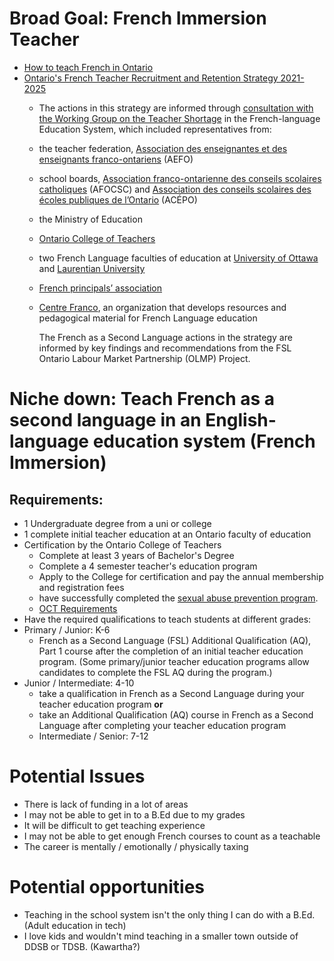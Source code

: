 # Broad Goal: French Immersion Teacher
* [How to teach French in Ontario](https://www.ontario.ca/page/teach-french-ontario)
* [Ontario's French Teacher Recruitment and Retention Strategy 2021-2025](https://www.ontario.ca/page/ontarios-french-teacher-recruitment-and-retention-strategy-2021-2025)
  - The actions in this strategy are informed through [consultation with the Working Group on the Teacher Shortage](https://www.ontario.ca/page/report-shortage-teachers-ontarios-french-language-education-system) in the French-language Education System, which included representatives from:

  - the teacher federation, [Association des enseignantes et des enseignants franco-ontariens](https://aefo.on.ca/fr/) (AEFO)
  - school boards, [Association franco-ontarienne des conseils scolaires catholiques](https://afocsc.org/) (AFOCSC) and [Association des conseils scolaires des écoles publiques de l’Ontario](https://www.acepo.org/en/) (ACÉPO)
  - the Ministry of Education
  - [Ontario College of Teachers](https://www.oct.ca/)
  - two French Language faculties of education at [University of Ottawa](https://education.uottawa.ca/en) and [Laurentian University](https://laurentian.ca/faculty/education)
  - [French principals’ association](https://adfo.org/home/)
  - [Centre Franco](https://www.lecentrefranco.ca/), an organization that develops resources and pedagogical material for French Language education

    The French as a Second Language actions in the strategy are informed by key findings and recommendations from the FSL Ontario Labour Market Partnership (OLMP) Project.

# Niche down: Teach French as a second language in an English-language education system (French Immersion)
## Requirements: 
- 1 Undergraduate degree from a uni or college
- 1 complete initial teacher education at an Ontario faculty of education
- Certification by the Ontario College of Teachers
  - Complete at least 3 years of Bachelor's Degree
  - Complete a 4 semester teacher's education program
  - Apply to the College for certification and pay the annual membership and registration fees
  - have successfully completed the [sexual abuse prevention program](https://www.oct.ca/becoming-a-teacher/requirements/sexual-abuse-prevention-program).
  - [OCT Requirements](https://www.oct.ca/becoming-a-teacher/requirements)
- Have the required qualifications to teach students at different grades: 
 - Primary / Junior: K-6
   - French as a Second Language (FSL) Additional Qualification (AQ), Part 1 course after the completion of an initial teacher education program. (Some primary/junior teacher education programs allow candidates to complete the FSL AQ during the program.)
 - Junior / Intermediate: 4-10
   - take a qualification in French as a Second Language during your teacher education program 
  **or**
   - take an Additional Qualification (AQ) course in French as a Second Language after completing your teacher education program
   - Intermediate / Senior: 7-12

# Potential Issues
- There is lack of funding in a lot of areas
- I may not be able to get in to a B.Ed due to my grades
- It will be difficult to get teaching experience
- I may not be able to get enough French courses to count as a teachable
- The career is mentally / emotionally / physically taxing

# Potential opportunities
- Teaching in the school system isn't the only thing I can do with a B.Ed. (Adult education in tech)
- I love kids and wouldn't mind teaching in a smaller town outside of DDSB or TDSB. (Kawartha?)
